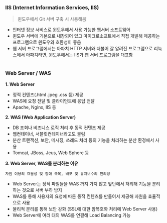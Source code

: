 ### IIS (Internet Information Services, IIS)
> 윈도우에서 Git 서버 구축 시 사용해봄
- 인터넷 정보 서비스로 윈도우에서 사용 가능한 웹서버 소프트웨어
- 윈도우 서버에 기본으로 내장되어 있고 마이크로소프트에서 직접 개발해 제공하는 프로그램으로 윈도우와 호환성이 좋음
- 웹 서버 프로그램에서는 아파치 HTTP 서버와 더불어 잘 알려진 프로그램으로 리눅스에서 아파치라면, 윈도우에서는 IIS가 웹 서버 프로그램을 대표함

#

### Web Server / WAS
__1. Web Server__
- 정적 컨텐츠(.html .jpeg .css 등) 제공
- WAS에 요청 전달 및 클라이언트에 응답 전달
- Apache, Nginx, IIS 등

__2. WAS (Web Application Server)__
- DB 조회나 비즈니스 로직 처리 후 동적 컨텐츠 제공
- 웹컨테이너, 서블릿컨테이너라고도 불림
- 분산 트랜잭션, 보안, 메시징, 쓰레드 처리 등의 기능을 처리하는 분산 환경에서 사용
- Tomcat, JBoss, Jeus, Web Sphere 등

__3. Web Server, WAS를 분리하는 이유__

`자원 이용의 효율성 및 장애 극복, 배포 및 유지보수의 편의성`
- Web Server는 정적 파일들을 WAS 까지 가지 않고 앞단에서 처리해 기능을 분리하는 것으로 서버 부하 방지
- WAS를 통해 사용자의 요청에 따른 동적 컨텐츠를 만들어서 제공해 자원을 효율적으로 사용
- 물리적 분리를 통해 보안 강화 (SSL에 대한 암복호화 처리에 Web Server 사용)
- Web Server에 여러 대의 WAS를 연결해 Load Balancing 가능
